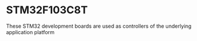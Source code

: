 # STM32F103C8T
These STM32 development boards are used as controllers of the underlying application platform
